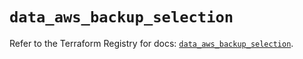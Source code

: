 # `data_aws_backup_selection`

Refer to the Terraform Registry for docs: [`data_aws_backup_selection`](https://registry.terraform.io/providers/hashicorp/aws/6.3.0/docs/data-sources/backup_selection).
